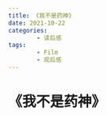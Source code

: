 ```yaml
---
title: 《我不是药神》
date: 2021-10-22
categories:
        - 读后感
tags:
        - Film
        - 观后感
---
```


# 《我不是药神》
